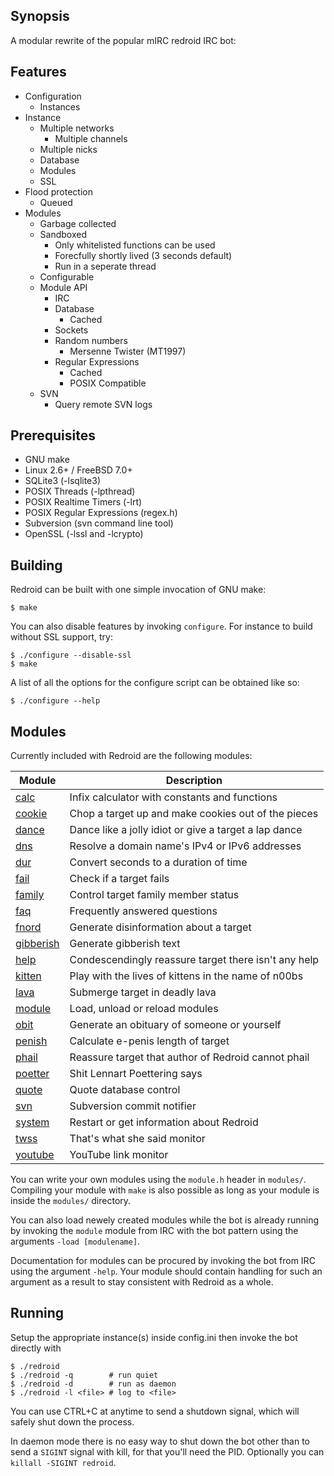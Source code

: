 Synopsis
--------
A modular rewrite of the popular mIRC redroid IRC bot:

Features
--------
 * Configuration
     * Instances
 * Instance
     * Multiple networks
        * Multiple channels
     * Multiple nicks
     * Database
     * Modules
     * SSL
 * Flood protection
     * Queued
 * Modules
     * Garbage collected
     * Sandboxed
        * Only whitelisted functions can be used
        * Forecfully shortly lived (3 seconds default)
        * Run in a seperate thread
     * Configurable
     * Module API
         * IRC
         * Database
            * Cached
         * Sockets
         * Random numbers
            * Mersenne Twister (MT1997)
         * Regular Expressions
            * Cached
            * POSIX Compatible
     * SVN
         * Query remote SVN logs

Prerequisites
-------------
 * GNU make
 * Linux 2.6+ / FreeBSD 7.0+
 * SQLite3 (-lsqlite3)
 * POSIX Threads (-lpthread)
 * POSIX Realtime Timers (-lrt)
 * POSIX Regular Expressions (regex.h)
 * Subversion (svn command line tool)
 * OpenSSL (-lssl and -lcrypto)

Building
--------
Redroid can be built with one simple invocation of GNU make:

    $ make

You can also disable features by invoking `configure`. For instance to
build without SSL support, try:

    $ ./configure --disable-ssl
    $ make

A list of all the options for the configure script can be obtained
like so:

    $ ./configure --help

Modules
-------
Currently included with Redroid are the following modules:

| Module                                                                    | Description                                           |
| ------------------------------------------------------------------------- | ----------------------------------------------------- |
| [calc](https://github.com/graphitemaster/redroid/wiki/mod_calc)           | Infix calculator with constants and functions         |
| [cookie](https://github.com/graphitemaster/redroid/wiki/mod_cookie)       | Chop a target up and make cookies out of the pieces   |
| [dance](https://github.com/graphitemaster/redroid/wiki/mod_dance)         | Dance like a jolly idiot or give a target a lap dance |
| [dns](https://github.com/graphitemaster/redroid/wiki/mod_dns)             | Resolve a domain name's IPv4 or IPv6 addresses        |
| [dur](https://github.com/graphitemaster/redroid/wiki/mod_dur)             | Convert seconds to a duration of time                 |
| [fail](https://github.com/graphitemaster/redroid/wiki/mod_fail)           | Check if a target fails                               |
| [family](https://github.com/graphitemaster/redroid/wiki/mod_family)       | Control target family member status                   |
| [faq](https://github.com/graphitemaster/redroid/wiki/mod_faq)             | Frequently answered questions                         |
| [fnord](https://github.com/graphitemaster/redroid/wiki/mod_fnord)         | Generate disinformation about a target                |
| [gibberish](https://github.com/graphitemaster/redroid/wiki/mod_gibberish) | Generate gibberish text                               |
| [help](https://github.com/graphitemaster/redroid/wiki/mod_help)           | Condescendingly reassure target there isn't any help  |
| [kitten](https://github.com/graphitemaster/redroid/wiki/mod_kitten)       | Play with the lives of kittens in the name of n00bs   |
| [lava](https://github.com/graphitemaster/redroid/wiki/mod_lava)           | Submerge target in deadly lava                        |
| [module](https://github.com/graphitemaster/redroid/wiki/mod_module)       | Load, unload or reload modules                        |
| [obit](https://github.com/graphitemaster/redroid/wiki/mod_obit)           | Generate an obituary of someone or yourself           |
| [penish](https://github.com/graphitemaster/redroid/wiki/mod_penish)       | Calculate e-penis length of target                    |
| [phail](https://github.com/graphitemaster/redroid/wiki/mod_phail)         | Reassure target that author of Redroid cannot phail   |
| [poetter](https://github.com/graphitemaster/redroid/wiki/mod_poetter)     | Shit Lennart Poettering says                          |
| [quote](https://github.com/graphitemaster/redroid/wiki/mod_quote)         | Quote database control                                |
| [svn](https://github.com/graphitemaster/redroid/wiki/mod_svn)             | Subversion commit notifier                            |
| [system](https://github.com/graphitemaster/redroid/wiki/mod_system)       | Restart or get information about Redroid              |
| [twss](https://github.com/graphitemaster/redroid/wiki/mod_twss)           | That's what she said monitor                          |
| [youtube](https://github.com/graphitemaster/redroid/wiki/mod_youtube)     | YouTube link monitor                                  |

You can write your own modules using the `module.h` header in `modules/`.
Compiling your module with `make` is also possible as long as your module
is inside the `modules/` directory.

You can also load newely created modules while the bot is already running
by invoking the `module` module from IRC with the bot pattern using the
arguments `-load [modulename]`.

Documentation for modules can be procured by invoking the bot from IRC
using the argument `-help`. Your module should contain handling for such
an argument as a result to stay consistent with Redroid as a whole.

Running
-------
Setup the appropriate instance(s) inside config.ini then invoke
the bot directly with

    $ ./redroid
    $ ./redroid -q        # run quiet
    $ ./redroid -d        # run as daemon
    $ ./redroid -l <file> # log to <file>

You can use CTRL+C at anytime to send a shutdown signal, which will
safely shut down the process.

In daemon mode there is no easy way to shut down the bot other than
to send a `SIGINT` signal with kill, for that you'll need the PID.
Optionally you can `killall -SIGINT redroid`.
